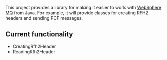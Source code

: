 This project provides a library for making it easier to work with [WebSphere MQ](http://www-306.ibm.com/software/integration/wmq/) from Java. For example, it will provide classes for creating RFH2 headers and sending PCF messages.

## Current functionality ##
  * CreatingRfh2Header
  * ReadingRfh2Header
